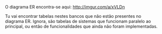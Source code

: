 
O diagrama ER encontra-se aqui: http://imgur.com/a/xVLDn

Tu vai encontrar tabelas nestes bancos que não estão presentes no diagrama ER. Ignora, são tabelas de sistemas que funcionam paralelo ao principal, ou então de funcionalidades que ainda não foram implementadas.
